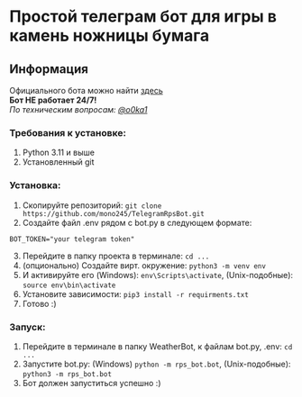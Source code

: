 # Простой телеграм бот для игры в камень ножницы бумага

## Информация
Официального бота можно найти [здесь](https://t.me/okay_rock_paper_scissors_bot)\
**Бот НЕ работает 24/7!**\
_По техническим вопросам: [@o0ka1](https://t.me/o0ka1)_

### Требования к установке:
1. Python 3.11 и выше
2. Установленный git

### Установка:
1. Скопируйте репозиторий: `git clone https://github.com/mono245/TelegramRpsBot.git`
2. Создайте файл .env рядом с bot.py в следующем формате:
```
BOT_TOKEN="your telegram token"
```
3. Перейдите в папку проекта в терминале: `cd ...`
4. (опционально) Создайте вирт. окружение: `python3 -m venv env`
5. И активируйте его (Windows): `env\Scripts\activate`, (Unix-подобные): `source env\bin\activate`
6. Установите зависимости: `pip3 install -r requirments.txt`
7. Готово :)

### Запуск:
1. Перейдите в терминале в папку WeatherBot, к файлам bot.py, .env: `cd ...`
2. Запустите bot.py: (Windows) `python -m rps_bot.bot`, (Unix-подобные): `python3 -m rps_bot.bot`
3. Бот должен запуститься успешно :)
